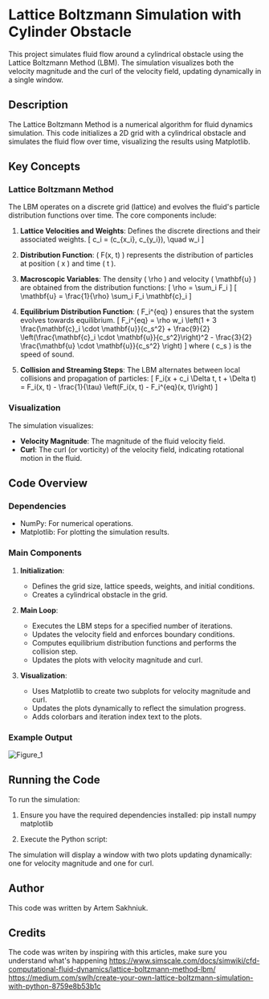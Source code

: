 # Lattice Boltzmann Simulation with Cylinder Obstacle

This project simulates fluid flow around a cylindrical obstacle using the Lattice Boltzmann Method (LBM). The simulation visualizes both the velocity magnitude and the curl of the velocity field, updating dynamically in a single window.

## Description

The Lattice Boltzmann Method is a numerical algorithm for fluid dynamics simulation. This code initializes a 2D grid with a cylindrical obstacle and simulates the fluid flow over time, visualizing the results using Matplotlib.

## Key Concepts

### Lattice Boltzmann Method

The LBM operates on a discrete grid (lattice) and evolves the fluid's particle distribution functions over time. The core components include:

1. **Lattice Velocities and Weights**: Defines the discrete directions and their associated weights.
   \[
   c_i = (c_{x_i}, c_{y_i}), \quad w_i
   \]
   
2. **Distribution Function**: \( F(x, t) \) represents the distribution of particles at position \( x \) and time \( t \).

3. **Macroscopic Variables**: The density \( \rho \) and velocity \( \mathbf{u} \) are obtained from the distribution functions:
   \[
   \rho = \sum_i F_i
   \]
   \[
   \mathbf{u} = \frac{1}{\rho} \sum_i F_i \mathbf{c}_i
   \]

4. **Equilibrium Distribution Function**: \( F_i^{eq} \) ensures that the system evolves towards equilibrium.
   \[
   F_i^{eq} = \rho w_i \left(1 + 3 \frac{\mathbf{c}_i \cdot \mathbf{u}}{c_s^2} + \frac{9}{2} \left(\frac{\mathbf{c}_i \cdot \mathbf{u}}{c_s^2}\right)^2 - \frac{3}{2} \frac{\mathbf{u} \cdot \mathbf{u}}{c_s^2} \right)
   \]
   where \( c_s \) is the speed of sound.

5. **Collision and Streaming Steps**: The LBM alternates between local collisions and propagation of particles:
   \[
   F_i(x + c_i \Delta t, t + \Delta t) = F_i(x, t) - \frac{1}{\tau} \left(F_i(x, t) - F_i^{eq}(x, t)\right)
   \]

### Visualization

The simulation visualizes:
- **Velocity Magnitude**: The magnitude of the fluid velocity field.
- **Curl**: The curl (or vorticity) of the velocity field, indicating rotational motion in the fluid.

## Code Overview

### Dependencies

- NumPy: For numerical operations.
- Matplotlib: For plotting the simulation results.

### Main Components

1. **Initialization**:
   - Defines the grid size, lattice speeds, weights, and initial conditions.
   - Creates a cylindrical obstacle in the grid.

2. **Main Loop**:
   - Executes the LBM steps for a specified number of iterations.
   - Updates the velocity field and enforces boundary conditions.
   - Computes equilibrium distribution functions and performs the collision step.
   - Updates the plots with velocity magnitude and curl.

3. **Visualization**:
   - Uses Matplotlib to create two subplots for velocity magnitude and curl.
   - Updates the plots dynamically to reflect the simulation progress.
   - Adds colorbars and iteration index text to the plots.

### Example Output

![Figure_1](https://github.com/user-attachments/assets/ada06212-409b-495c-9662-bb3bbd95bba0)


## Running the Code

To run the simulation:

1. Ensure you have the required dependencies installed:
pip install numpy matplotlib


2. Execute the Python script:

The simulation will display a window with two plots updating dynamically: one for velocity magnitude and one for curl.

## Author

This code was written by Artem Sakhniuk.

## Credits

The code was writen by inspiring with this articles, make sure you understand what's happening 
https://www.simscale.com/docs/simwiki/cfd-computational-fluid-dynamics/lattice-boltzmann-method-lbm/
https://medium.com/swlh/create-your-own-lattice-boltzmann-simulation-with-python-8759e8b53b1c


